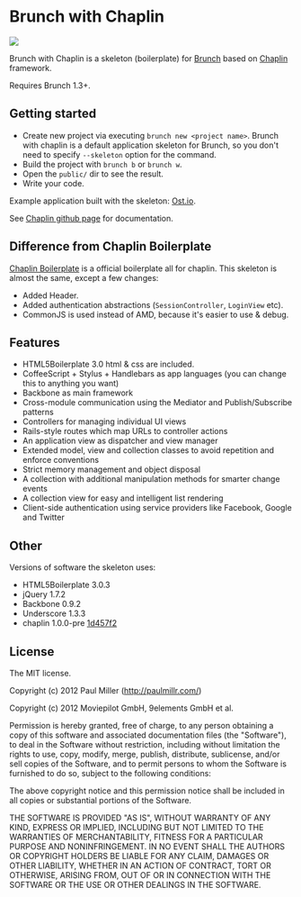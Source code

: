 # Brunch with Chaplin
![](https://a248.e.akamai.net/camo.github.com/b7ebb8bbcec7938940cf8e9c441124c3bddafd3a/687474703a2f2f662e636c2e6c792f6974656d732f34373039326b30423141334a317a3166306b34362f6277632e706e67)

Brunch with Chaplin is a skeleton (boilerplate) for [Brunch](http://brunch.io) 
based on [Chaplin](https://github.com/chaplinjs/chaplin) framework.

Requires Brunch 1.3+.

## Getting started
* Create new project via executing `brunch new <project name>`.
Brunch with chaplin is a default application skeleton for Brunch,
so you don't need to specify `--skeleton` option for the command.
* Build the project with `brunch b` or `brunch w`.
* Open the `public/` dir to see the result.
* Write your code.

Example application built with the skeleton:
[Ost.io](https://github.com/paulmillr/ostio).

See [Chaplin github page](https://github.com/chaplinjs/chaplin) for
documentation.

## Difference from Chaplin Boilerplate
[Chaplin Boilerplate](https://github.com/chaplinjs/chaplin-boilerplate)
is a official boilerplate all for chaplin. This skeleton is almost the same,
except a few changes:

* Added Header.
* Added authentication abstractions (`SessionController`, `LoginView` etc).
* CommonJS is used instead of AMD, because it's easier to use & debug.

## Features
* HTML5Boilerplate 3.0 html & css are included.
* CoffeeScript + Stylus + Handlebars as app languages
(you can change this to anything you want)
* Backbone as main framework
* Cross-module communication using the Mediator and Publish/Subscribe patterns
* Controllers for managing individual UI views
* Rails-style routes which map URLs to controller actions
* An application view as dispatcher and view manager
* Extended model, view and collection classes to avoid repetition and
enforce conventions
* Strict memory management and object disposal
* A collection with additional manipulation methods for smarter change events
* A collection view for easy and intelligent list rendering
* Client-side authentication using service providers like Facebook, Google
and Twitter

## Other
Versions of software the skeleton uses:

* HTML5Boilerplate 3.0.3
* jQuery 1.7.2
* Backbone 0.9.2
* Underscore 1.3.3
* chaplin 1.0.0-pre [1d457f2](https://github.com/chaplinjs/chaplin/commit/284a9c0)

## License
The MIT license.

Copyright (c) 2012 Paul Miller (http://paulmillr.com/)

Copyright (c) 2012 Moviepilot GmbH, 9elements GmbH et al.

Permission is hereby granted, free of charge, to any person obtaining a copy of
this software and associated documentation files (the "Software"), to deal in
the Software without restriction, including without limitation the rights to
use, copy, modify, merge, publish, distribute, sublicense, and/or sell copies
of the Software, and to permit persons to whom the Software is furnished to do
so, subject to the following conditions:

The above copyright notice and this permission notice shall be included in all
copies or substantial portions of the Software.

THE SOFTWARE IS PROVIDED "AS IS", WITHOUT WARRANTY OF ANY KIND, EXPRESS OR
IMPLIED, INCLUDING BUT NOT LIMITED TO THE WARRANTIES OF MERCHANTABILITY,
FITNESS FOR A PARTICULAR PURPOSE AND NONINFRINGEMENT. IN NO EVENT SHALL THE
AUTHORS OR COPYRIGHT HOLDERS BE LIABLE FOR ANY CLAIM, DAMAGES OR OTHER
LIABILITY, WHETHER IN AN ACTION OF CONTRACT, TORT OR OTHERWISE, ARISING FROM,
OUT OF OR IN CONNECTION WITH THE SOFTWARE OR THE USE OR OTHER DEALINGS IN THE
SOFTWARE.
